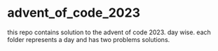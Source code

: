 # advent_of_code_2023
this repo contains solution to the advent of code 2023. day wise. each folder represents a day and has two problems solutions. 
